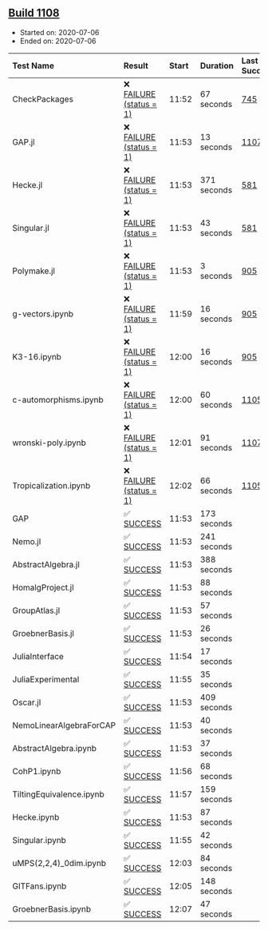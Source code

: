 ## [Build 1108](https://oscarci.mathematik.uni-kl.de/job/oscar-julia-1.4/1108/)

* Started on: 2020-07-06
* Ended on: 2020-07-06

| Test Name    | Result | Start | Duration | Last Success | First Failure |
|:-------------|:-------|:------|:---------|:-------------|:--------------|
| CheckPackages | ❌ [FAILURE (status = 1)](https://oscarci.mathematik.uni-kl.de/job/oscar-julia-1.4/1108/artifact/logs/build-1108/CheckPackages.log) | 11:52 | 67 seconds | [745](https://oscarci.mathematik.uni-kl.de/job/oscar-julia-1.4/745/) | [746](https://oscarci.mathematik.uni-kl.de/job/oscar-julia-1.4/746/) |
| GAP.jl | ❌ [FAILURE (status = 1)](https://oscarci.mathematik.uni-kl.de/job/oscar-julia-1.4/1108/artifact/logs/build-1108/GAP.jl.log) | 11:53 | 13 seconds | [1107](https://oscarci.mathematik.uni-kl.de/job/oscar-julia-1.4/1107/) | [1108](https://oscarci.mathematik.uni-kl.de/job/oscar-julia-1.4/1108/) |
| Hecke.jl | ❌ [FAILURE (status = 1)](https://oscarci.mathematik.uni-kl.de/job/oscar-julia-1.4/1108/artifact/logs/build-1108/Hecke.jl.log) | 11:53 | 371 seconds | [581](https://oscarci.mathematik.uni-kl.de/job/oscar-julia-1.4/581/) | [582](https://oscarci.mathematik.uni-kl.de/job/oscar-julia-1.4/582/) |
| Singular.jl | ❌ [FAILURE (status = 1)](https://oscarci.mathematik.uni-kl.de/job/oscar-julia-1.4/1108/artifact/logs/build-1108/Singular.jl.log) | 11:53 | 43 seconds | [581](https://oscarci.mathematik.uni-kl.de/job/oscar-julia-1.4/581/) | [582](https://oscarci.mathematik.uni-kl.de/job/oscar-julia-1.4/582/) |
| Polymake.jl | ❌ [FAILURE (status = 1)](https://oscarci.mathematik.uni-kl.de/job/oscar-julia-1.4/1108/artifact/logs/build-1108/Polymake.jl.log) | 11:53 | 3 seconds | [905](https://oscarci.mathematik.uni-kl.de/job/oscar-julia-1.4/905/) | [907](https://oscarci.mathematik.uni-kl.de/job/oscar-julia-1.4/907/) |
| g-vectors.ipynb | ❌ [FAILURE (status = 1)](https://oscarci.mathematik.uni-kl.de/job/oscar-julia-1.4/1108/artifact/logs/build-1108/g-vectors.ipynb.log) | 11:59 | 16 seconds | [905](https://oscarci.mathematik.uni-kl.de/job/oscar-julia-1.4/905/) | [907](https://oscarci.mathematik.uni-kl.de/job/oscar-julia-1.4/907/) |
| K3-16.ipynb | ❌ [FAILURE (status = 1)](https://oscarci.mathematik.uni-kl.de/job/oscar-julia-1.4/1108/artifact/logs/build-1108/K3-16.ipynb.log) | 12:00 | 16 seconds | [905](https://oscarci.mathematik.uni-kl.de/job/oscar-julia-1.4/905/) | [907](https://oscarci.mathematik.uni-kl.de/job/oscar-julia-1.4/907/) |
| c-automorphisms.ipynb | ❌ [FAILURE (status = 1)](https://oscarci.mathematik.uni-kl.de/job/oscar-julia-1.4/1108/artifact/logs/build-1108/c-automorphisms.ipynb.log) | 12:00 | 60 seconds | [1105](https://oscarci.mathematik.uni-kl.de/job/oscar-julia-1.4/1105/) | [1106](https://oscarci.mathematik.uni-kl.de/job/oscar-julia-1.4/1106/) |
| wronski-poly.ipynb | ❌ [FAILURE (status = 1)](https://oscarci.mathematik.uni-kl.de/job/oscar-julia-1.4/1108/artifact/logs/build-1108/wronski-poly.ipynb.log) | 12:01 | 91 seconds | [1107](https://oscarci.mathematik.uni-kl.de/job/oscar-julia-1.4/1107/) | [1108](https://oscarci.mathematik.uni-kl.de/job/oscar-julia-1.4/1108/) |
| Tropicalization.ipynb | ❌ [FAILURE (status = 1)](https://oscarci.mathematik.uni-kl.de/job/oscar-julia-1.4/1108/artifact/logs/build-1108/Tropicalization.ipynb.log) | 12:02 | 66 seconds | [1105](https://oscarci.mathematik.uni-kl.de/job/oscar-julia-1.4/1105/) | [1106](https://oscarci.mathematik.uni-kl.de/job/oscar-julia-1.4/1106/) |
| GAP | ✅ [SUCCESS](https://oscarci.mathematik.uni-kl.de/job/oscar-julia-1.4/1108/artifact/logs/build-1108/GAP.log) | 11:53 | 173 seconds |  |  |
| Nemo.jl | ✅ [SUCCESS](https://oscarci.mathematik.uni-kl.de/job/oscar-julia-1.4/1108/artifact/logs/build-1108/Nemo.jl.log) | 11:53 | 241 seconds |  |  |
| AbstractAlgebra.jl | ✅ [SUCCESS](https://oscarci.mathematik.uni-kl.de/job/oscar-julia-1.4/1108/artifact/logs/build-1108/AbstractAlgebra.jl.log) | 11:53 | 388 seconds |  |  |
| HomalgProject.jl | ✅ [SUCCESS](https://oscarci.mathematik.uni-kl.de/job/oscar-julia-1.4/1108/artifact/logs/build-1108/HomalgProject.jl.log) | 11:53 | 88 seconds |  |  |
| GroupAtlas.jl | ✅ [SUCCESS](https://oscarci.mathematik.uni-kl.de/job/oscar-julia-1.4/1108/artifact/logs/build-1108/GroupAtlas.jl.log) | 11:53 | 57 seconds |  |  |
| GroebnerBasis.jl | ✅ [SUCCESS](https://oscarci.mathematik.uni-kl.de/job/oscar-julia-1.4/1108/artifact/logs/build-1108/GroebnerBasis.jl.log) | 11:53 | 26 seconds |  |  |
| JuliaInterface | ✅ [SUCCESS](https://oscarci.mathematik.uni-kl.de/job/oscar-julia-1.4/1108/artifact/logs/build-1108/JuliaInterface.log) | 11:54 | 17 seconds |  |  |
| JuliaExperimental | ✅ [SUCCESS](https://oscarci.mathematik.uni-kl.de/job/oscar-julia-1.4/1108/artifact/logs/build-1108/JuliaExperimental.log) | 11:55 | 35 seconds |  |  |
| Oscar.jl | ✅ [SUCCESS](https://oscarci.mathematik.uni-kl.de/job/oscar-julia-1.4/1108/artifact/logs/build-1108/Oscar.jl.log) | 11:53 | 409 seconds |  |  |
| NemoLinearAlgebraForCAP | ✅ [SUCCESS](https://oscarci.mathematik.uni-kl.de/job/oscar-julia-1.4/1108/artifact/logs/build-1108/NemoLinearAlgebraForCAP.log) | 11:53 | 40 seconds |  |  |
| AbstractAlgebra.ipynb | ✅ [SUCCESS](https://oscarci.mathematik.uni-kl.de/job/oscar-julia-1.4/1108/artifact/logs/build-1108/AbstractAlgebra.ipynb.log) | 11:53 | 37 seconds |  |  |
| CohP1.ipynb | ✅ [SUCCESS](https://oscarci.mathematik.uni-kl.de/job/oscar-julia-1.4/1108/artifact/logs/build-1108/CohP1.ipynb.log) | 11:56 | 68 seconds |  |  |
| TiltingEquivalence.ipynb | ✅ [SUCCESS](https://oscarci.mathematik.uni-kl.de/job/oscar-julia-1.4/1108/artifact/logs/build-1108/TiltingEquivalence.ipynb.log) | 11:57 | 159 seconds |  |  |
| Hecke.ipynb | ✅ [SUCCESS](https://oscarci.mathematik.uni-kl.de/job/oscar-julia-1.4/1108/artifact/logs/build-1108/Hecke.ipynb.log) | 11:53 | 87 seconds |  |  |
| Singular.ipynb | ✅ [SUCCESS](https://oscarci.mathematik.uni-kl.de/job/oscar-julia-1.4/1108/artifact/logs/build-1108/Singular.ipynb.log) | 11:55 | 42 seconds |  |  |
| uMPS(2,2,4)_0dim.ipynb | ✅ [SUCCESS](https://oscarci.mathematik.uni-kl.de/job/oscar-julia-1.4/1108/artifact/logs/build-1108/uMPS-2-2-4-_0dim.ipynb.log) | 12:03 | 84 seconds |  |  |
| GITFans.ipynb | ✅ [SUCCESS](https://oscarci.mathematik.uni-kl.de/job/oscar-julia-1.4/1108/artifact/logs/build-1108/GITFans.ipynb.log) | 12:05 | 148 seconds |  |  |
| GroebnerBasis.ipynb | ✅ [SUCCESS](https://oscarci.mathematik.uni-kl.de/job/oscar-julia-1.4/1108/artifact/logs/build-1108/GroebnerBasis.ipynb.log) | 12:07 | 47 seconds |  |  |
